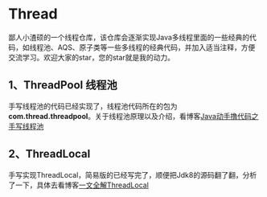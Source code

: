 # Thread

​		鄙人小渣硕的一个线程仓库，该仓库会逐渐实现Java多线程里面的一些经典的代码，如线程池、AQS、原子类等一些多线程的经典代码，并加入适当注释，方便交流学习。欢迎大家的star，您的star就是我的动力。

## 1、ThreadPool 线程池

​	手写线程池的代码已经实现了，线程池代码所在的包为**com.thread.threadpool**。关于线程池原理以及介绍，看博客[Java动手撸代码之手写线程池](https://blog.csdn.net/qq_34037358/article/details/113412745)

## 2、ThreadLocal

手写实现ThreadLocal，简易版的已经写完了，顺便把Jdk8的源码翻了翻，分析了一下，具体去看博客[一文全解ThreadLocal](https://blog.csdn.net/qq_34037358/article/details/113504875)

